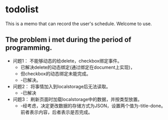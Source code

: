 # todolist
This is a memo that can record the user's schedule. Welcome to use.
<br>
## The problem i met during the period of programming.<br>
* 问题1： 不能够动态的给delete，checkbox绑定事件。<br>
  * 已解决delete的动态绑定(通过绑定在document上实现)，<br>
  * 但checkbox的动态绑定未能完成。<br>
  * -已解决。<br>
* 问题2： 将事情加入到localstorage后无法读取。 <br>
  * -已解决<br>
* 问题3： 刷新页面时加载localstorage中的数据，并按类型放置。<br>
  * -经考虑，决定更改数据的存储方式为JSON，设置两个值为-title-done。前者表示内容，后者表示是否完成。<br>
